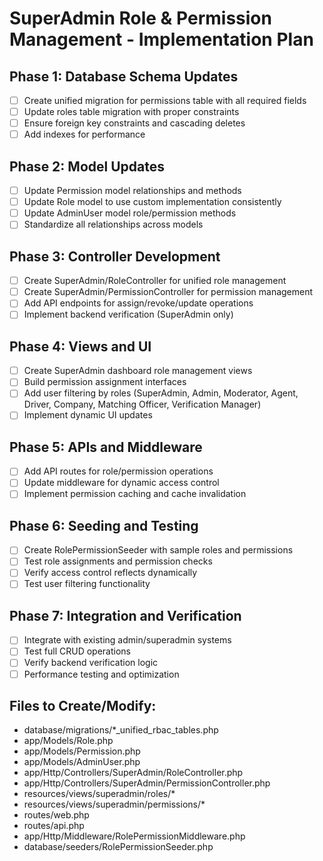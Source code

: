 # SuperAdmin Role & Permission Management - Implementation Plan

## Phase 1: Database Schema Updates
- [ ] Create unified migration for permissions table with all required fields
- [ ] Update roles table migration with proper constraints
- [ ] Ensure foreign key constraints and cascading deletes
- [ ] Add indexes for performance

## Phase 2: Model Updates
- [ ] Update Permission model relationships and methods
- [ ] Update Role model to use custom implementation consistently
- [ ] Update AdminUser model role/permission methods
- [ ] Standardize all relationships across models

## Phase 3: Controller Development
- [ ] Create SuperAdmin/RoleController for unified role management
- [ ] Create SuperAdmin/PermissionController for permission management
- [ ] Add API endpoints for assign/revoke/update operations
- [ ] Implement backend verification (SuperAdmin only)

## Phase 4: Views and UI
- [ ] Create SuperAdmin dashboard role management views
- [ ] Build permission assignment interfaces
- [ ] Add user filtering by roles (SuperAdmin, Admin, Moderator, Agent, Driver, Company, Matching Officer, Verification Manager)
- [ ] Implement dynamic UI updates

## Phase 5: APIs and Middleware
- [ ] Add API routes for role/permission operations
- [ ] Update middleware for dynamic access control
- [ ] Implement permission caching and cache invalidation

## Phase 6: Seeding and Testing
- [ ] Create RolePermissionSeeder with sample roles and permissions
- [ ] Test role assignments and permission checks
- [ ] Verify access control reflects dynamically
- [ ] Test user filtering functionality

## Phase 7: Integration and Verification
- [ ] Integrate with existing admin/superadmin systems
- [ ] Test full CRUD operations
- [ ] Verify backend verification logic
- [ ] Performance testing and optimization

## Files to Create/Modify:
- database/migrations/*_unified_rbac_tables.php
- app/Models/Role.php
- app/Models/Permission.php
- app/Models/AdminUser.php
- app/Http/Controllers/SuperAdmin/RoleController.php
- app/Http/Controllers/SuperAdmin/PermissionController.php
- resources/views/superadmin/roles/*
- resources/views/superadmin/permissions/*
- routes/web.php
- routes/api.php
- app/Http/Middleware/RolePermissionMiddleware.php
- database/seeders/RolePermissionSeeder.php

